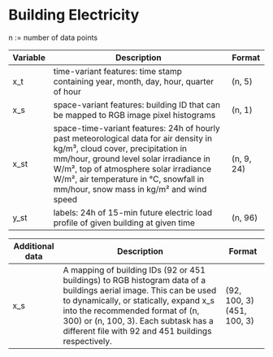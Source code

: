 # Building Electricity

n := number of data points <br />

| Variable | Description | Format |
| --- | ----------- | ----------- |
| x_t | time-variant features: time stamp containing year, month, day, hour, quarter of hour | (n, 5) |
| x_s | space-variant features: building ID that can be mapped to RGB image pixel histograms | (n, 1) |
| x_st | space-time-variant features: 24h of hourly past meteorological data for air density in kg/m³, cloud cover, precipitation in mm/hour, ground level solar irradiance in W/m², top of atmosphere solar irradiance W/m², air temperature in °C, snowfall in mm/hour, snow mass in kg/m² and wind speed  | (n, 9, 24) |
| y_st | labels: 24h of 15-min future electric load profile of given building at given time | (n, 96) |


| Additional data | Description | Format |
| --- | ----------- | ----------- |
| x_s | A mapping of building IDs (92 or 451 buildings) to RGB histogram data of a buildings aerial image. This can be used to dynamically, or statically, expand x_s into the recommended format of (n, 300) or (n, 100, 3). Each subtask has a different file with 92 and 451 buildings respectively. | (92, 100, 3) (451, 100, 3) |




